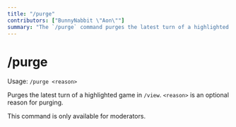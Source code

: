 ```yaml
---
title: "/purge"
contributors: ["BunnyNabbit \"Aon\""]
summary: "The `/purge` command purges the latest turn of a highlighted game in the view gallery."
---
```

# /purge
Usage: `/purge <reason>`

Purges the latest turn of a highlighted game in `/view`. `<reason>` is an optional reason for purging.

This command is only available for moderators.